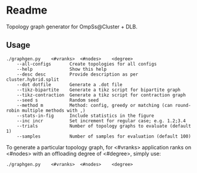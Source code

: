 Readme
======

Topology graph generator for OmpSs@Cluster + DLB.

Usage
-----

	./graphgen.py    <#vranks>  <#nodes>	<degree>
	    --all-configs       Create topologies for all configs
	    --help              Show this help
	    --desc desc         Provide description as per cluster.hybrid.split
	    --dot dotfile       Generate a .dot file
	    --tikz-bipartite    Generate a tikz script for bipartite graph
	    --tikz-contraction  Generate a tikz script for contraction graph
	    --seed s            Random seed
	    --method m          Method: config, greedy or matching (can round-robin multiple methods with ,)
	    --stats-in-fig      Include statistics in the figure
	    --inc incr          Set increment for regular case; e.g. 1.2;3.4
	    --trials            Number of topology graphs to evaluate (default 1)
	    --samples           Number of samples for evaluation (default 100)

To generate a particular topology graph, for <#vranks> application ranks on
<#nodes> with an offloading degree of <#degree>, simply use:

	./graphgen.py    <#vranks>  <#nodes>	<degree>

